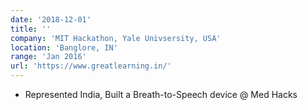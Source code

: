 ```yaml
---
date: '2018-12-01'
title: ''
company: 'MIT Hackathon, Yale Univsersity, USA'
location: 'Banglore, IN'
range: 'Jan 2016'
url: 'https://www.greatlearning.in/'
---
```


- Represented India, Built a Breath-to-Speech device @ Med Hacks